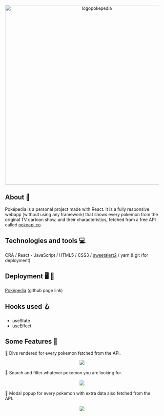 <div align="center">
<img width="586" alt="logopokepedia" src="https://user-images.githubusercontent.com/87493125/133675989-22906dee-de2a-450d-827f-c590d3cdda3e.png">
</div>

## About 📝
Poképedia is a personal project made with React. It is a fully responsive webapp (without using any framework) that shows every pokemon from the original TV cartoon show, and their characteristics, fetched from a free API called <a href="https://pokeapi.co/">pokeapi.co</a>.  

## Technologies and tools :computer:
CRA / React - JavaScript / HTML5 / CSS3 / <a href="https://sweetalert2.github.io">sweetalert2</a> / yarn & git (for deployment)

## Deployment 🖥️ 📲
<a href="https://lucasrimondi.github.io/Pokepedia/">Poképedia</a> (github page link)

## Hooks used 🪝
- useState
- useEffect

## Some Features 🔧
📌 Divs rendered for every pokemon fetched from the API. <br> 
<div align="center">
<img src="https://user-images.githubusercontent.com/87493125/133683840-6ff22cfc-ae42-4ce0-b2cc-bfee11c963f8.gif">
</div>
<br>
📌 Search and filter whatever pokemon you are looking for. <br><br>
<div align="center">
<img src="https://user-images.githubusercontent.com/87493125/133683084-2b64de93-4448-4eef-9f19-adb08904cf66.gif">
</div>
<br>
📌 Modal popup for every pokemon with extra data also fetched from the API. <br><br>
<div align="center">
<img src="https://user-images.githubusercontent.com/87493125/133683281-50cabdfc-5620-4503-bd77-64d801707c0f.gif">
</div>
<br>




